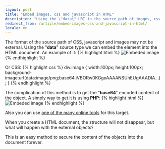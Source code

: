 ```yaml
---
layout: post
title: "Embed images, css and javascript in HTML"
description: "Using the \"data\" URI in the source path of images, css and javascript we can embed it into HTML code"
redirect_from: /article/embed-images-css-and-javascript-in-html/
locale: en
---
```


The format of the source path of CSS, javascript and images may not be external. Using the "**data**" source type we can embed the element into the HTML document. An example of it:
{% highlight html %}
<img alt="Embeded image" src="data:image/png;base64,iVBORw0KGg<div>oAAAANSUhEUgAAADIA..." />
{% endhighlight %}

Or CSS:
{% highlight css %}
div.image {
  width:100px;
  height:100px;
  background-image:url(data:image/png;base64,iVBORw0KGgoAAAANSUhEUgAAADIA...);
}
{% endhighlight %}

The complication of this method is to get the "**base64**" encoded content of the object. A simply way to get it is using **PHP**:
{% highlight html %}
<img alt="Embeded image" src="data:image/jpeg;base64,<?php echo base64_encode(file_get_contents('image.jpg'))?>"/>
{% endhighlight %}

Also you can use <a href="http://www.greywyvern.com/code/php/binary2base64">one of the many online tools</a> for this target.

When you create a HTML document, the structure will not disappear, but what will happen with the external objects?

This is an easy method to secure the content of the objects into the document forever.